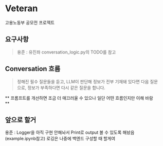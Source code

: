 # Veteran
고용노동부 공모전 프로젝트

## 요구사항
> 용준 : 유진좌 conversation_logic.py의 TODO를 참고

## Conversation 흐름
> 정해진 필수 질문들을 듣고, LLM이 판단해 정보가 전부 기재돼 있다면 다음 질문으로, 정보가 부족하다면 다시 같은 질문을 합니다. 

** 프롬프트를 개선하면 조금 더 매끄러울 수 있으나 일단 어떤 흐름인지만 이해 바람 **

## 앞으로 할거
용준 : Logger을 아직 구현 안해놔서 Print로 output 볼 수 있도록 해놨음 (example.ipynb참고) 로깅은 나중에 백엔드 구성할 때 할게여

